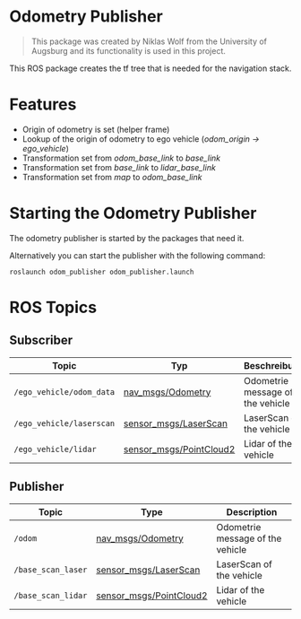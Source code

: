# Odometry Publisher

>This package was created by Niklas Wolf from the University of Augsburg and its functionality is used in this project.

This ROS package creates the tf tree that is needed for the navigation stack.

# Features

- Origin of odometry is set (helper frame)
- Lookup of the origin of odometry to ego vehicle (*odom\_origin -> ego\_vehicle*)
- Transformation set from *odom\_base\_link* to *base\_link*
- Transformation set from *base\_link* to *lidar\_base\_link*
- Transformation set from *map* to *odom\_base\_link*

# Starting the Odometry Publisher

The odometry publisher is started by the packages that need it.

Alternatively you can start the publisher with the following command:
```
roslaunch odom_publisher odom_publisher.launch
```

# ROS Topics

## Subscriber

|Topic                                 | Typ | Beschreibung |
|--------------------------------------|------|-------------|
| `/ego_vehicle/odom_data` | [nav_msgs/Odometry](http://docs.ros.org/en/melodic/api/nav_msgs/html/msg/Odometry.html) | Odometrie message of the vehicle |
| `/ego_vehicle/laserscan` | [sensor_msgs/LaserScan](http://docs.ros.org/en/api/sensor_msgs/html/msg/LaserScan.html) | LaserScan of the vehicle |
| `/ego_vehicle/lidar` | [sensor_msgs/PointCloud2](http://docs.ros.org/en/melodic/api/sensor_msgs/html/msg/PointCloud2.html) | Lidar of the vehicle |

## Publisher

|Topic                                 | Type | Description |
|--------------------------------------|------|-------------|
| `/odom` | [nav_msgs/Odometry](http://docs.ros.org/en/melodic/api/nav_msgs/html/msg/Odometry.html) | Odometrie message of the vehicle |
| `/base_scan_laser` | [sensor_msgs/LaserScan](http://docs.ros.org/en/api/sensor_msgs/html/msg/LaserScan.html) | LaserScan of the vehicle |
| `/base_scan_lidar` | [sensor_msgs/PointCloud2](http://docs.ros.org/en/melodic/api/sensor_msgs/html/msg/PointCloud2.html) | Lidar of the vehicle |
